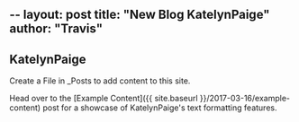 --
layout: post
title:  "New Blog KatelynPaige"
author: "Travis"
---

## KatelynPaige

Create a File in _Posts to add content to this site.

Head over to the [Example Content]({{ site.baseurl }}/2017-03-16/example-content) post for a showcase of KatelynPaige's text formatting features.
